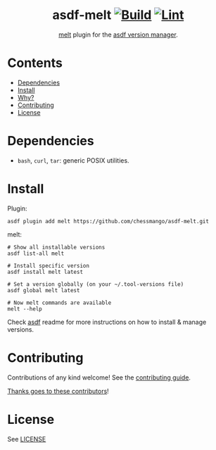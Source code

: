 <div align="center">

# asdf-melt [![Build](https://github.com/chessmango/asdf-melt/actions/workflows/build.yml/badge.svg)](https://github.com/chessmango/asdf-melt/actions/workflows/build.yml) [![Lint](https://github.com/chessmango/asdf-melt/actions/workflows/lint.yml/badge.svg)](https://github.com/chessmango/asdf-melt/actions/workflows/lint.yml)


[melt](https://github.com/charmbracelet/melt) plugin for the [asdf version manager](https://asdf-vm.com).

</div>

# Contents

- [Dependencies](#dependencies)
- [Install](#install)
- [Why?](#why)
- [Contributing](#contributing)
- [License](#license)

# Dependencies

- `bash`, `curl`, `tar`: generic POSIX utilities.

# Install

Plugin:

```shell
asdf plugin add melt https://github.com/chessmango/asdf-melt.git
```

melt:

```shell
# Show all installable versions
asdf list-all melt

# Install specific version
asdf install melt latest

# Set a version globally (on your ~/.tool-versions file)
asdf global melt latest

# Now melt commands are available
melt --help
```

Check [asdf](https://github.com/asdf-vm/asdf) readme for more instructions on how to
install & manage versions.

# Contributing

Contributions of any kind welcome! See the [contributing guide](contributing.md).

[Thanks goes to these contributors](https://github.com/chessmango/asdf-melt/graphs/contributors)!

# License

See [LICENSE](LICENSE)
